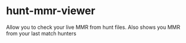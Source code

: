 # hunt-mmr-viewer
Allow you to check your live MMR from hunt files. Also shows you MMR from your last match hunters
